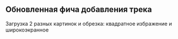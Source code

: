 ## Обновленная фича добавления трека 
Загрузка 2 разных картинок и обрезка: квадратное избражение и широкоэкранное